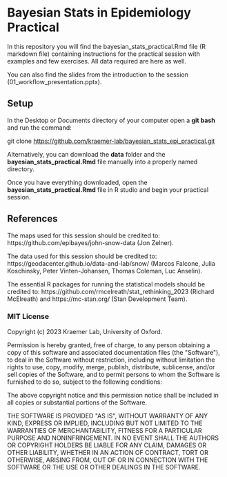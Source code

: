 <h1> Bayesian Stats in Epidemiology Practical </h1>

<p> In this repository you will find the bayesian_stats_practical.Rmd file (R markdown file) containing instructions for the practical session with examples and few exercises. All data required are here as well. </p>

You can also find the slides from the introduction to the session (01_workflow_presentation.pptx).

<h2> Setup </h2>
In the Desktop or Documents directory of your computer open a <b>git bash</b> and run the command:

<p>

git clone https://github.com/kraemer-lab/bayesian_stats_epi_practical.git

</p>

Alternatively, you can download the <b>data</b> folder and the <b>bayesian_stats_practical.Rmd</b> file manually into a properly named directory.

Once you have everything downloaded, open the <b>bayesian_stats_practical.Rmd</b> file in R studio and begin your practical session.


<h2> References </h2>
<p> The maps used for this session should be credited to: https://github.com/epibayes/john-snow-data (Jon Zelner). </p>

<p> The data used for this session should be credited to: https://geodacenter.github.io/data-and-lab/snow/ (Marcos Falcone, Julia Koschinsky, Peter Vinten-Johansen, Thomas Coleman, Luc Anselin). </p>

<p> The essential R packages for running the statistical models should be credited to: https://github.com/rmcelreath/stat_rethinking_2023 (Richard McElreath) and https://mc-stan.org/ (Stan Development Team). </p>

<h3>MIT License</h3>

<p>
Copyright (c) 2023 Kraemer Lab, University of Oxford.

Permission is hereby granted, free of charge, to any person obtaining a copy of this software and associated documentation files (the "Software"), to deal in the Software without restriction, including without limitation the rights to use, copy, modify, merge, publish, distribute, sublicense, and/or sell copies of the Software, and to permit persons to whom the Software is furnished to do so, subject to the following conditions:

The above copyright notice and this permission notice shall be included in all copies or substantial portions of the Software.

THE SOFTWARE IS PROVIDED "AS IS", WITHOUT WARRANTY OF ANY KIND, EXPRESS OR IMPLIED, INCLUDING BUT NOT LIMITED TO THE WARRANTIES OF MERCHANTABILITY, FITNESS FOR A PARTICULAR PURPOSE AND NONINFRINGEMENT. IN NO EVENT SHALL THE AUTHORS OR COPYRIGHT HOLDERS BE LIABLE FOR ANY CLAIM, DAMAGES OR OTHER LIABILITY, WHETHER IN AN ACTION OF CONTRACT, TORT OR OTHERWISE, ARISING FROM, OUT OF OR IN CONNECTION WITH THE SOFTWARE OR THE USE OR OTHER DEALINGS IN THE SOFTWARE.
</p>
